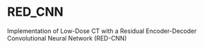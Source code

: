 # RED_CNN
Implementation of Low-Dose CT with a Residual Encoder-Decoder Convolutional Neural Network (RED-CNN)
